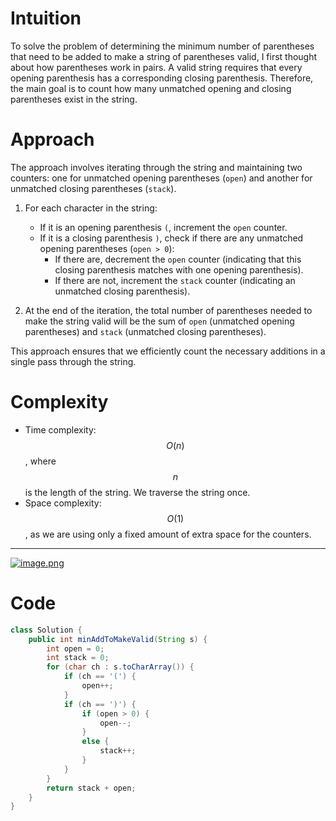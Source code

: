 # Intuition  
To solve the problem of determining the minimum number of parentheses that need to be added to make a string of parentheses valid, I first thought about how parentheses work in pairs. A valid string requires that every opening parenthesis has a corresponding closing parenthesis. Therefore, the main goal is to count how many unmatched opening and closing parentheses exist in the string.  

# Approach  
The approach involves iterating through the string and maintaining two counters: one for unmatched opening parentheses (`open`) and another for unmatched closing parentheses (`stack`).   

1. For each character in the string:  
   - If it is an opening parenthesis `(`, increment the `open` counter.  
   - If it is a closing parenthesis `)`, check if there are any unmatched opening parentheses (`open > 0`):  
     - If there are, decrement the `open` counter (indicating that this closing parenthesis matches with one opening parenthesis).  
     - If there are not, increment the `stack` counter (indicating an unmatched closing parenthesis).  
   
2. At the end of the iteration, the total number of parentheses needed to make the string valid will be the sum of `open` (unmatched opening parentheses) and `stack` (unmatched closing parentheses).  

This approach ensures that we efficiently count the necessary additions in a single pass through the string.  

# Complexity  
- Time complexity: $$O(n)$$, where $$n$$ is the length of the string. We traverse the string once.  
- Space complexity: $$O(1)$$, as we are using only a fixed amount of extra space for the counters.
---
<a href = https://leetcode.com/problems/minimum-add-to-make-parentheses-valid/submissions/1416587372/>![image.png](https://assets.leetcode.com/users/images/87135af9-3c09-481d-abb0-8d31e1d39865_1728448620.374075.png)</a>

# Code
```java []
class Solution {
    public int minAddToMakeValid(String s) {
        int open = 0;
        int stack = 0;
        for (char ch : s.toCharArray()) {
            if (ch == '(') {
                open++;
            }
            if (ch == ')') {
                if (open > 0) {
                    open--;
                }
                else {
                    stack++;
                }
            }
        }
        return stack + open;
    }
}
```
